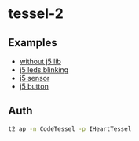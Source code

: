# tessel-2

## Examples

* [without j5 lib](./examples/index.js)
* [j5 leds blinking](./example/led-blink.js)
* [j5 sensor](./example/sensor.js)
* [j5 button](./example/button.js)

## Auth

```sh
t2 ap -n CodeTessel -p IHeartTessel
```
